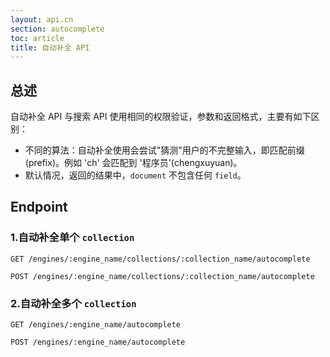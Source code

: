 ```yaml
---
layout: api.cn
section: autocomplete
toc: article
title: 自动补全 API
---
```


## 总述

自动补全 API 与搜索 API 使用相同的权限验证，参数和返回格式，主要有如下区别：

* 不同的算法：自动补全使用会尝试"猜测"用户的不完整输入，即匹配前缀(prefix)。例如 'ch' 会匹配到 '程序员'(chengxuyuan)。
* 默认情况，返回的结果中，`document` 不包含任何 `field`。


## Endpoint

### 1.自动补全单个 `collection`

```
GET /engines/:engine_name/collections/:collection_name/autocomplete
```

```
POST /engines/:engine_name/collections/:collection_name/autocomplete
```

### 2.自动补全多个 `collection`

```
GET /engines/:engine_name/autocomplete
```

```
POST /engines/:engine_name/autocomplete
```
